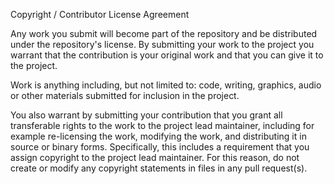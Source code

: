 Copyright / Contributor License Agreement

Any work you submit will become part of the repository and be distributed under the repository's license.
By submitting your work to the project you warrant that the contribution is your original work and that you can give it to the project.

Work is anything including, but not limited to:
code, writing, graphics, audio or other materials submitted for inclusion in the project.

You also warrant by submitting your contribution that you grant all transferable rights to the work to the project lead
maintainer, including for example re-licensing the work, modifying the work, and distributing it in source or
binary forms. Specifically, this includes a requirement that you assign copyright to the project lead maintainer. 
For this reason, do not create or modify any copyright statements in files in any pull request(s).
